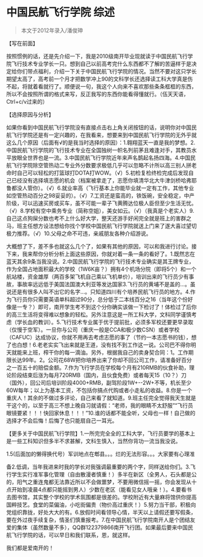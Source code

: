 
# 中国民航飞行学院 综述  

> 本文于2012年录入/潘俊珅  

【写在前面】

按照惯例的话，还是先介绍一下，我是2010级南开毕业现就读于中国民航飞行学院飞行技术专业学长一只。想到自己以前高考完什么东西都不了解的苦逼样于是决定给你们带点福利，介绍一下关于中国民航飞行学院的情况。当然不要对这只学长期望太高了，高考前一个月才把数学冲上90的文科学长还选择读工科大学真是伤不起，将就着看就行了。顺便说一句，我这个人向来不喜欢那些条条框框的东西，所以不会按照所谓的格式来写，反正我写的东西你能看得懂就行。（伍天天语，Ctrl+c/v过来的）

【选择原因与分析】

如果你看到中国民航飞行学院没有直接点击右上角关闭按钮的话，说明你对中国民航飞行学院还是有一定兴趣的，在我看来，想要来到中国民航飞行学院的无外乎就这么几个原因（后面有√的是我当时选择的原因）：1.翱翔蓝天一直是我的梦想。2.中国民航飞行学院的飞行技术专业在全国独树一帜名列前茅且难逢对手，其教员水平放眼全世界也是一流。3.中国民航飞行学院近年来声名鹊起名扬四海。4.中国民航飞行学院除空管热动二专业外分数要求极低几乎可以忽略不计所以高三别人拼老命时自己可以轻松的打篮球打DOTA打WOW。（√）5.初检复检终检完成后发现自己已经没有选择填志愿的机会（档案被拿走了，志愿你填清华北大牛津剑桥哈弗耶鲁都没人管你）。（√）6.就业率高（飞行基本上你能毕业就一定有工作，其他专业如空管热动百分之98妥妥的）。（√）7.工资还是蛮高的，铁饭碗，安全稳定，中产阶级，可以迅速买房或买车，虽不可能一辈子飞黄腾达位极人臣但至少生活无忧。（√）8.学校有空中乘务专业（简称空姐），美女如云。（√）（我真是个老实人）9.自己这点狗屎分数也考不上什么好大学，整天还游手好闲完全就是班上的害群之马，班主任想方设法想给你找个学校中国民航飞行学院就送上门来了遂大喜过望切极力推荐。（√）10.父母之命不可违，亲戚朋友各种介绍游说。

大概想了下，差不多也就这么几个了，如果有其他的原因，可以和我进行讨论。接下来，我来帮你分析分析上面这些原因，你就对着一条一条的看好了。1.既然志在蓝天其余9条当我没说。2.中国民航飞行学院的飞行技术专业确实是其王牌专业，作为全国占地面积最大的学校（1W6K亩？）拥有4个机场分院（即将5个）和一个航站楼，资金雄厚（两百多架飞机自己乘以飞机单价），培训出来的飞行员少有事故，事故率远远低于美国法国澳大利亚等发达国家3.飞行员的黄埔不是盖的…。虽说还是有很多人叫不出它的名字…。只知道四川有个培养民航飞行员的地方。4.作为飞行员你只需要英语单科超过90分，总分低于二本线百分之16（当年这个份好像是一专？）即可，南开学生考不到这个分你确实该做一下检讨了！体检过了后你的高三生活将变得难以想象的轻松。另外注意这是一所工科大学，文科同学谨慎考虑（学长血的教训）。5.飞行技术专业属于优于提前批，必须多军校还要更早录取（仅慢于空军）。一旦你与公司（重庆一般是CCA和极少数CSN）或者学校（CAFUC）达成协议，你就不用再去考虑志愿的事了（节约一本志愿书的钱），想了也白想！6.老老实实飞出来就是王道，没有找不到工作这一说。公司巴不得你明天就能来上班，榨干你的每一滴油。另外，根据我自己的卖身契合同：1。工作期限长达99年。2。公司花68W把你培养出来了你却不回公司工作，请准备好百分之一百五十的赔偿金额。7.作为飞行学员在学校每个月有210RMB的伙食补助，理论阶段结束后涨为每月720RMB（国内，且伙食免费）或者每天15（10？）刀（国外），回公司后培训阶段4000+RMB，副驾阶段1W+--2W+不等，机长至少60W每年；以上为基本工资，不包括你搞点代购或者小走私的收益。8.你是一个重庆人！其余的不做过多评论，自己来看了就知道。9.班主任完全觉得我天生就是干这个的，以至于高三不想上晚自习就请假：“老师，我的眼睛不太舒服”“飞行员眼镜要紧！！！快回家休息！！！”10.谁的话都不能全听，父母也一样！自己做的选择才不会后悔！后悔了也只能扇自己一耳光。

【更多关于中国民航飞行学院】1.一所完完全全的工科大学，飞行员要学的基本上是一些工科知识但多半不求甚解，文科生慎入，当然你背功一流当我没说。

1.5(后面加的懒得换代号）军训地点在郫县。。。烂的无法形容。。。大家要有心理准

备2.低调，当年我进来时我的学长对我强调最重要的两个字，同样送给你们。3.飞行学生实行准军事化管理（自由散漫者慎重！）多半在新区（全男人，石头都是公的，阳气之重连鬼都无法靠近所以不会做噩梦，不要用微信摇一摇，你会发现从十点开始到凌晨4点都只能摇到男人）少数在老区（能看见女人哦亲！）。4.要看书去图书馆，其实整个学校的学术氛围都是很差的。学校附近有大量麻将馆供你提高国粹技艺。食堂的菜偏油，小吃街偏贵（物价高过重庆！）5.努力当干部，积极向党组织靠拢，好处大大的有。6.放假时间看领导心情，半天以上请假还要写假条，要在外过夜手续复杂，情圣们慎重报考。7.在中国民航飞行学院南开人是个团结友爱的集体（虽然数量不多），QQ群122379866南开飞行团。如果最后要来中国民航飞行学院的话，可以早日和我们联系，恩，就这样。

我们都是爱南开的！


